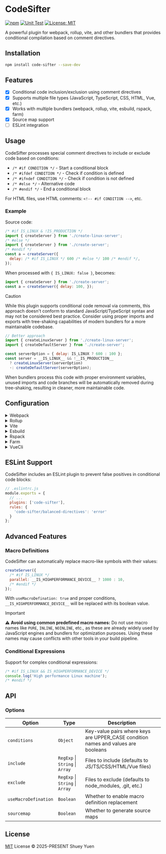 # CodeSifter

[![npm](https://img.shields.io/npm/v/code-sifter.svg)](https://npmjs.com/package/code-sifter)
[![Unit Test](https://github.com/ShueyYuen/CodeSifter/actions/workflows/unit-test.yml/badge.svg)](https://github.com/ShueyYuen/CodeSifter/actions/workflows/unit-test.yml)
[![License: MIT](https://img.shields.io/badge/License-MIT-yellow.svg)](https://github.com/ShueyYuen/CodeSifter/blob/main/LICENSE)

A powerful plugin for webpack, rollup, vite, and other bundlers that provides conditional compilation based on comment directives.

## Installation

```bash
npm install code-sifter --save-dev
```

## Features

- [x] Conditional code inclusion/exclusion using comment directives
- [x] Supports multiple file types (JavaScript, TypeScript, CSS, HTML, Vue, etc.)
- [x] Works with multiple bundlers (webpack, rollup, vite, esbuild, rspack, farm)
- [x] Source map support
- [ ] ESLint integration

## Usage

CodeSifter processes special comment directives to include or exclude code based on conditions:

- `/* #if CONDITION */` - Start a conditional block
- `/* #ifdef CONDITION */` - Check if condition is defined
- `/* #ifndef CONDITION */` - Check if condition is not defined
- `/* #else */` - Alternative code
- `/* #endif */` - End a conditional block

For HTML files, use HTML comments: `<!-- #if CONDITION -->`, etc.

### Example

Source code:
```javascript
/* #if IS_LINUX & !IS_PRODUCTION */
import { createServer } from './create-linux-server';
/* #else */
import { createServer } from './create-server';
/* #endif */
const a = createServer({
  delay: /* #if IS_LINUX */ 600 /* #else */ 100 /* #endif */,
});
```

When processed with `{ IS_LINUX: false }`, becomes:
```javascript
import { createServer } from './create-server';
const a = createServer({ delay: 100, });
```

> [!CAUTION]
> While this plugin supports conditional code removal via comments, this approach doesn't conform to standard JavaScript/TypeScript syntax and may not be considered best practice. Consider using proper imports and exports with tree-shaking capabilities of modern bundlers for a more maintainable codebase.

```javascript
// Better approach
import { createLinuxServer } from './create-linux-server';
import { createDefaultServer } from './create-server';

const serverOption = { delay: IS_LINUX ? 600 : 100 };
const server = __IS_LINUX__ && !__IS_PRODUCTION__
  ? createLinuxServer(serverOption)
  ·: createDefaultServer(serverOption);
```

When bundlers process this code with proper environment variables, unused imports and code branches will be automatically removed during tree-shaking, resulting in cleaner, more maintainable code.

## Configuration

<details>

<summary>Webpack</summary>

[example for Webpack](https://github.com/ShueyYuen/CodeSifter/tree/main/playground/webpack-example)

```javascript
// webpack.config.js
const ConditionalCode = require('code-sifter/webpack');

module.exports = {
  // ...
  plugins: [
    ConditionalCode({
      conditions: {
        IS_LINUX: false,
        IS_PRODUCTION: process.env.NODE_ENV === 'production'
      }
    })
  ]
};
```

</details>

<details>

<summary>Rollup</summary>

[example for Rollup](https://github.com/ShueyYuen/CodeSifter/tree/main/playground/rollup-example)

```javascript
// rollup.config.js
import ConditionalCode from 'code-sifter/rollup';

export default {
  // ...
  plugins: [
    ConditionalCode({
      conditions: {
        IS_LINUX: false,
        IS_PRODUCTION: process.env.NODE_ENV === 'production'
      }
    })
  ]
};
```

</details>

<details>

<summary>Vite</summary>

[example for Vite with React](https://github.com/ShueyYuen/CodeSifter/tree/main/playground/vite-example)

```javascript
// vite.config.js
import { defineConfig } from 'vite';
import ConditionalCode from 'code-sifter/vite';

export default defineConfig({
  plugins: [
    ConditionalCode({
      conditions: {
        IS_LINUX: false,
        IS_PRODUCTION: process.env.NODE_ENV === 'production'
      }
    })
  ]
});
```

</details>

<details>

<summary>Esbuild</summary>

[example for Esbuild with React](https://github.com/ShueyYuen/CodeSifter/tree/main/playground/esbuild-example)

```javascript
// esbuild.config.js
import { build } from 'esbuild';
import ConditionalCode from 'code-sifter/esbuild';

build({
  plugins: [
    ConditionalCode({
      conditions: {
        IS_LINUX: false,
        IS_PRODUCTION: process.env.NODE_ENV === 'production'
      }
    })
  ],
});
```

</details>

<details>

<summary>Rspack</summary>

[example for Rspack (with Vanilla)](https://github.com/ShueyYuen/CodeSifter/tree/main/playground/rspack-example)

```javascript
// rspack.config.js
import ConditionalCode from 'code-sifter/rspack';

export default {
  plugins: [
    ConditionalCode({
      conditions: {
        IS_LINUX: false,
        IS_PRODUCTION: process.env.NODE_ENV === 'production'
      }
    })
  ]
};
```

</details>

<details>

<summary>Farm</summary>

[example for Farm with Lit](https://github.com/ShueyYuen/CodeSifter/tree/main/playground/farm-example)

```javascript
// farm.config.js
import ConditionalCode from 'code-sifter/farm';

export default {
  plugins: [
    ConditionalCode({
      conditions: {
        IS_LINUX: false,
        IS_PRODUCTION: process.env.NODE_ENV === 'production'
      }
    })
  ]
};
```

</details>

<details>

<summary>VueCli</summary>

```javascript
// vue.config.js
const ConditionalCode = require('code-sifter/vueCli');

module.exports = {
  // ...
  configureWebpack: {
    plugins: [
      ConditionalCode({
        conditions: {
          IS_LINUX: false,
          IS_PRODUCTION: process.env.NODE_ENV === 'production'
        }
      }),
    ]
  }
};
```

</details>

## ESLint Support

CodeSifter includes an ESLint plugin to prevent false positives in conditional code blocks:

```javascript
// .eslintrc.js
module.exports = {
  // ...
  plugins: ['code-sifter'],
  rules: {
    'code-sifter/balanced-directives': 'error'
  }
};
```

## Advanced Features

### Macro Definitions

CodeSifter can automatically replace macro-like symbols with their values:

```javascript
createServer({
  /* #if IS_LINUX */
  parallel: __IS_HIGHPERFORMANCE_DEVICE__ ? 1000 : 10,
  /* #endif */
});
```

With `useMacroDefination: true` and proper conditions, `__IS_HIGHPERFORMANCE_DEVICE__` will be replaced with its boolean value.

> [!IMPORTANT]
> ⚠️ **Avoid using common predefined macro names:** Do not use macro names like `PURE`, `INLINE`, `NOINLINE`, etc., as these are already widely used by JavaScript engines and bundlers for optimization purposes. Using these names may cause conflicts with other tools in your build pipeline.

### Conditional Expressions

Support for complex conditional expressions:

```javascript
/* #if IS_LINUX && IS_HIGHPERFORMANCE_DEVICE */
console.log('High performance Linux machine');
/* #endif */
```

## API

### Options

| Option               | Type                            | Description                                                                       |
| -------------------- | ------------------------------- | --------------------------------------------------------------------------------- |
| `conditions`         | `Object`                        | Key-value pairs where keys are UPPER_CASE condition names and values are booleans |
| `include`            | `RegExp` \| `String` \| `Array` | Files to include (defaults to JS/TS/CSS/HTML/Vue files)                           |
| `exclude`            | `RegExp` \| `String` \| `Array` | Files to exclude (defaults to node_modules, .git, etc.)                           |
| `useMacroDefination` | `Boolean`                       | Whether to enable macro definition replacement                                    |
| `sourcemap`          | `Boolean`                       | Whether to generate source maps                                                   |


## License

[MIT](https://github.com/ShueyYuen/CodeSifter/blob/main/LICENSE) License © 2025-PRESENT Shuey Yuen
